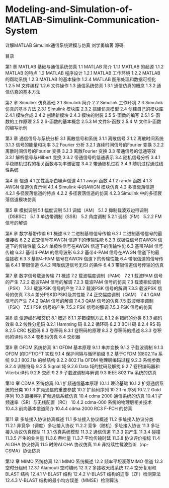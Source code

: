 # Modeling-and-Simulation-of-MATLAB-Simulink-Communication-System

详解MATLAB Simulink通信系统建模与仿真 刘学勇编著 源码

目录

第1 章 MATLAB 基础与通信系统仿真
1.1 MATLAB 简介
1.1.1 MATLAB 的起源
1.1.2 MATLAB 的特点
1.2 MATLAB 程序设计
1.2.1 MATLAB 工作环境
1.2.2 MATLAB 的帮助系统
1.2.3 MATLAB 的基本操作
1.2.4 MATLAB 图形处理和数据可视化
1.2.5 M 文件编程
1.2.6 文件操作
1.3 通信系统仿真
1.3.1 通信仿真的概念
1.3.2 通信仿真的基本方法

第2 章 Simulink 仿真基础
2.1 Simulink 简介
2.2 Simulink 工作环境
2.3 Simulink 仿真的基本方法
2.3.1 Simulink 模块库
2.3.2 搭建仿真模型
2.4 创建自己的模块库
2.4.1 模块合成
2.4.2 创建新模块
2.4.3 模块的封装
2.5 S-函数的编写
2.5.1 S-函数的工作原理
2.5.2 S-函数的基本概念
2.5.3 M 文件S-函数
2.5.4 M 文件S-函数的编写示例

第3 章 通信信号与系统分析
3.1 离散信号和系统
3.1.1 离散信号
3.1.2 离散时间系统
3.1.3 信号的能量和功率
3.2 Fourier 分析
3.2.1 连续时间信号的Fourier 变换
3.2.2 离散时间信号的Fourier 变换
3.2.3 离散Fourier 变换
3.3 带通信号的低通等效
3.3.1 解析信号与Hilbert 变换
3.3.2 带通信号的低通表示
3.4 随机信号分析
3.4.1 平稳随机过程的相关函数与功率谱密度
3.4.2 带通随机过程
3.4.3 随机过程通过线性系统

第4 章 信道
4.1 加性高斯白噪声信道
4.1.1 awgn 函数
4.1.2 randn 函数
4.1.3 AWGN 信道仿真示例
4.1.4 Simulink 中的AWGN 模块仿真
4.2 多径衰落信道
4.2.1 多径衰落信道的特点
4.2.2 多径衰落信道的仿真
4.2.3 Simulink 中的多径衰落信道模块仿真

第5 章 模拟调制
5.1 幅度调制
5.1.1 调幅（AM）
5.1.2 抑制载波双边带调制（DSBSC）
5.1.3 单边带调制（SSB）
5.2 角度调制
5.2.1 调频（FM）
5.2.2 FM 信号的解调

第6 章 数字基带传输
6.1 概述
6.2 二进制基带信号传输
6.2.1 二进制基带信号的最佳接收
6.2.2 正交信号在AWGN 信道下的传输性能
6.2.3 双极性信号在AWGN 信道下的传输性能
6.2.4 单极性信号在AWGN 信道下的传输性能
6.3 基带PAM 信号传输
6.3.1 基带4-PAM 的信号波形
6.3.2 基带4-PAM 信号在AWGN 信道下的最佳接收
6.3.3 基带4-PAM 信号在AWGN 信道下的传输性能
6.4 带限信道的信号传输
6.4.1 带限信道
6.4.2 带限信道信号无ISI 的条件
6.4.3 带限信道信号传输的仿真

第7 章 数字信号载波传输
7.1 概述
7.2 载波幅度调制（PAM）
7.2.1 载波PAM 信号的产生
7.2.2 载波PAM 信号的解调
7.2.3 载波PAM 信号的仿真
7.3 载波相位调制（PSK）
7.3.1 载波PSK 信号的产生
7.3.2 载波PSK 信号的解调
7.3.3 载波PSK 信号的仿真
7.3.4 差分PSK(DPSK)及其性能
7.4 正交幅度调制（QAM）
7.4.1 QAM 信号的产生
7.4.2 QAM 信号的解调
7.4.3 QAM 信号的仿真
7.5 载波频率调制（FSK）
7.5.1 FSK 信号的产生
7.5.2 FSK 信号的解调
7.5.3 FSK 信号的仿真

第8 章 信道编码和交织
8.1 概述
8.1.1 差错控制方式
8.1.2 纠错码的分类
8.1.3 编码效率
8.2 线性分组码
8.2.1 Hamming 码
8.2.2 循环码
8.2.3 BCH 码
8.2.4 RS 码
8.2.5 CRC 校验码
8.3 卷积码
8.3.1 卷积码的原理
8.3.2 卷积码的描述
8.3.3 卷积码的译码
8.3.4 卷积码仿真
8.4 交织器

第9 章 OFDM 系统仿真
9.1 OFDM 基本原理
9.1.1 串并变换
9.1.2 子载波调制
9.1.3 OFDM 的IDFT/DFT 实现
9.1.4 保护间隔与循环前缀
9.2 基于OFDM 的802.11a 系统
9.2.1 802.11a 的帧结构
9.2.2 802.11a OFDM 物理层编码过程
9.2.3 系统参数
9.2.4 训练符号
9.2.5 Signal 域
9.2.6 Data 域的扰码及解扰
9.2.7 卷积编码器和Viterbi 译码
9.2.8 交织
9.2.9 子载波调制与解调
9.3 IEEE 802.11a 系统的仿真

第10 章 CDMA 系统仿真
10.1 扩频通信基本原理
10.1.1 理论基础
10.1.2 扩频通信系统的分类
10.1.3 扩频通信的重要参数
10.2 扩频码序列
10.2.1 m 序列
10.2.2 Gold 序列
10.3 直接序列扩频通信系统仿真
10.4 cdma 2000 通信系统的仿真
10.4.1 扩频速率（SR）与无线配置（RC）
10.4.2 cdma-000 系统的物理层相关技术
10.4.3 前向基本信道简介
10.4.4 cdma 2000 RC3 F-FCH 的仿真

第11 章 多址接入协议仿真概述
11.1 多址接入协议概述
11.2 多址接入协议分类
11.2.1 非竞争（调度）多址接入协议
11.2.2 竞争（随机）多址接入协议
11.3 多址接入协议仿真模型
11.3.1 仿真系统模型
11.3.2 通信信道
11.3.3 包产生
11.3.4 碰撞
11.3.5 产生的业务量
11.3.6 吞吐量
11.3.7 平均传输时延
11.3.8 协议评价指标
11.4 ALOHA 协议仿真
11.5 时隙ALOHA 协议仿真
11.6 非持续性载波监听（np-CSMA）协议仿真

第12 章 MIMO 系统仿真
12.1 MIMO 系统概述
12.2 频率平坦衰落MIMO 信道
12.3 空时分组码
12.3.1 Alamouti 空时编码
12.3.2 多接收天线系统
12.4 空分复用和BLAST 结构
12.4.1 V-BLAST 结构
12.4.2 V-BLAST 结构的迫零（ZF）检测算法
12.4.3 V-BLAST 结构的最小均方误差（MMSE）检测算法

